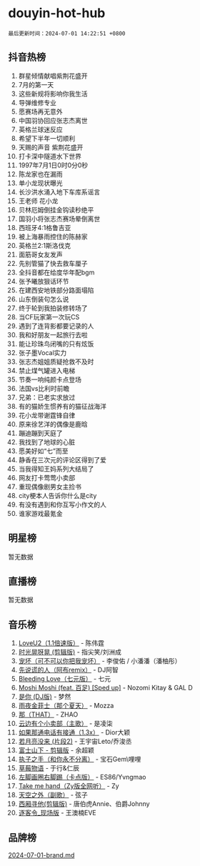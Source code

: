 # douyin-hot-hub

`最后更新时间：2024-07-01 14:22:51 +0800`

## 抖音热榜

1. 群星倾情献唱紫荆花盛开
1. 7月的第一天
1. 这些新规将影响你我生活
1. 导弹维修专业
1. 愿赛场再无意外
1. 中国羽协回应张志杰离世
1. 英格兰球迷反应
1. 希望下半年一切顺利
1. 天赐的声音 紫荆花盛开
1. 打卡深中隧道水下世界
1. 1997年7月1日0时0分0秒
1. 陈龙家也在漏雨
1. 单小龙现状曝光
1. 长沙洪水涌入地下车库系谣言
1. 王老师 花小龙
1. 贝林厄姆倒挂金钩读秒绝平
1. 国羽小将张志杰赛场晕倒离世
1. 西班牙4:1格鲁吉亚
1. 被上海暴雨控住的陈赫家
1. 英格兰2:1斯洛伐克
1. 面筋哥女友发声
1. 先别管猫了快去救车厘子
1. 全抖音都在给度华年配bgm
1. 张予曦放狠话环节
1. 在建西安地铁部分路面塌陷
1. 山东倒装句怎么说
1. 终于轮到我拍装修转场了
1. 当CF玩家第一次玩CS
1. 遇到了连背影都要记录的人
1. 我和好朋友一起旅行去啦
1. 能让珍珠鸟闭嘴的只有炫饭
1. 张子墨Vocal实力
1. 张志杰姐姐质疑抢救不及时
1. 禁止煤气罐进入电梯
1. 节奏一响纯颜卡点登场
1. 法国vs比利时前瞻
1. 兄弟：已老实求放过
1. 有的猫娇生惯养有的猫征战海洋
1. 花小龙带谢霆锋自律
1. 原来徐艺洋的偶像是鹿晗
1. 蹦迪蹦到天庭了
1. 我找到了地球的心脏
1. 愿美好如“七”而至
1. 静香在三次元的评论区得到了爱
1. 当我得知王妈系列大结局了
1. 网友打卡莺莺小卖部
1. 重现偶像剧男女主捡书
1. city梗本人告诉你什么是city
1. 有没有遇到和你互写小作文的人
1. 谁家游戏最氪金

## 明星榜

暂无数据

## 直播榜

暂无数据

## 音乐榜

1. [LoveU2（1.1倍速版）](https://sf3-cdn-tos.douyinstatic.com/obj/tos-cn-ve-2774/oQMeDffLaEmgMwgCOEMAFCI6INzoFPgWdD0rsa) - 陈伟霆
1. [时光晃呀晃 (剪辑版)](https://sf5-hl-cdn-tos.douyinstatic.com/obj/tos-cn-ve-2774/o8ACeQem3gwI1x3GIYGAfKG0LJebKFRJDwRwyW) - 指尖笑/刘洲成
1. [宠坏（可不可以你把我宠坏）](https://sf5-hl-cdn-tos.douyinstatic.com/obj/tos-cn-ve-2774/ocWI8ft2gd0rAfXKzvKGeMQM6fVLTLfA8UJzwl) - 李俊佑 / 小潘潘（潘柚彤）
1. [先说谎的人（阿布remix）](https://sf3-cdn-tos.douyinstatic.com/obj/tos-cn-ve-2774/owQtOFmAzBgxBKDOYfeCTQTgE9cDORrOQqmCZy) - DJ阿智
1. [Bleeding Love（七元版）](https://sf5-hl-cdn-tos.douyinstatic.com/obj/tos-cn-ve-2774/oEgC9eZFHQ1MfSRnrfkzFp8AayDWqAQMABBgUs) - 七元
1. [Moshi Moshi (feat. 百足) [Sped up]](https://sf5-hl-cdn-tos.douyinstatic.com/obj/tos-cn-ve-2774/ocCPFQcXJLeroaIdQLIGAoeeYM3OAUYGDguHXz) - Nozomi Kitay & GAL D
1. [是你 (DJ版)](https://sf5-hl-cdn-tos.douyinstatic.com/obj/tos-cn-ve-2774/1ec766e572b34c42853ce6315d426850) - 梦然
1. [雨夜金菲士（那个夏天）](https://sf3-cdn-tos.douyinstatic.com/obj/tos-cn-ve-2774/osPmPLDWQBBE2Z6bftCgYwkFaF4pEYEneXaZQs) - Mozza
1. [那（THAT）](https://sf5-hl-cdn-tos.douyinstatic.com/obj/tos-cn-ve-2774/oIIWGeBZCnlGx9tl0gFlCfwlQbj7QWAD8HYAGg) - ZHAO
1. [云边有个小卖部（主歌）](https://sf3-cdn-tos.douyinstatic.com/obj/tos-cn-ve-2774/okvgzOZylLA4WYUHkAhpy5DrCiqAmBjiMIkJp) - 是凌柒
1. [如果那通电话有接通（1.3x）](https://sf5-hl-cdn-tos.douyinstatic.com/obj/tos-cn-ve-2774/ocJeJKhUhAJG8EYZiEFfGFAPkD3beMQ5mwDv1e) - Dior大颖
1. [若月亮没来 (片段2)](https://sf5-hl-cdn-tos.douyinstatic.com/obj/tos-cn-ve-2774/ocQavLLjkCOeDxGyYeIMGgNAIwJ0QXE1Ve3Fzv) - 王宇宙Leto/乔浚丞
1. [富士山下 - 剪辑版](https://sf3-cdn-tos.douyinstatic.com/obj/tos-cn-ve-2774/o4QGmeUZhQXvtC5BDkogeQni8WbdCBUJEYI12v) - 余超颖
1. [执子之手（和你永不分离）](https://sf5-hl-cdn-tos.douyinstatic.com/obj/tos-cn-ve-2774/oU4mUWISThYfqtA61VOl8PAQGeK2LGGQfFCZfY) - 宝石Gem\哩哩
1. [草莓物语](https://sf5-hl-cdn-tos.douyinstatic.com/obj/tos-cn-ve-2774/okynhJ7jEAIIZBfsLgYMEI8QC3WbQNN66RKzhT) - 于行&仁辰
1. [左脚画圈右脚踢（卡点版）](https://sf3-cdn-tos.douyinstatic.com/obj/tos-cn-ve-2774/oAoAIr8BJv8B7W4CEBMsaSfDWrAiF4izwIDMJg) - ES86/Yvngmao
1. [Take me hand（Zy版全网听）](https://sf5-hl-cdn-tos.douyinstatic.com/obj/tos-cn-ve-2774/owyUoUuVpA1I7BiszAYMSqbGseWQw8P7Ea2BiR) - Zy
1. [天空之外（副歌）](https://sf6-cdn-tos.douyinstatic.com/obj/tos-cn-ve-2774/oAYn0BTp8jS8iSyZSHMUWAikyvAWI1c7aiJTr) - 弦子
1. [西厢寻他(剪辑版)](https://sf3-cdn-tos.douyinstatic.com/obj/tos-cn-ve-2774/oUsAVfAQKlRNxEv5qxvIB8o5qmIWUcXbzJKJhw) - 唐伯虎Annie、伯爵Johnny
1. [逐客令_现场版](https://sf5-hl-cdn-tos.douyinstatic.com/obj/tos-cn-ve-2774/okjvqFftEMAIgLPvI8f4MT5CZVyxmDQdBOwjBv) - 王澳楠EVE

## 品牌榜

[2024-07-01-brand.md](2024-07-01-brand.md)
